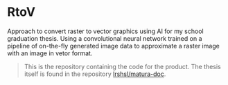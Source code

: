 # RtoV
Approach to convert raster to vector graphics using AI for my school graduation thesis.
Using a convolutional neural network trained on a pipeline of on-the-fly generated image data to approximate a raster image with an image in vetor format.


> This is the repository containing the code for the product. The thesis itself is found in the repository [lrshsl/matura-doc](github.com/lrshsl/matura-doc/).
